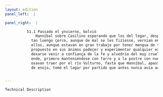 ```yaml
---
layout: edition
panel_left:  |

panel_right:  |

          51.1 Passado el ynvierno, bolvió
              Hanníbal sobre Casilino esperando que los del logar, después de
            tan luengo çerco, aunque de mal se les fiziesse, vernían en su mano y poderío. Pero
            ellos, aunque estavan en gran trabajo por tener mengua de todas cosas, con todo, avían
            propuesto en sus ánimos padeçer y experimentar qualquier extrema necessidad, antes que
            dexarse venir a confiança de la fe y alvedrío del muy cruel enemigo. 2 Por
            ende, primero manteniéndose con farro y a la postre con nuezes que los romanos les
            osavan traer por el río Vulturno, fasta que Hanníbal, apassionado
            de enojo, tomó el logar por partido que antes nunca avía açeptado.
        

---
```



    Technical Description
